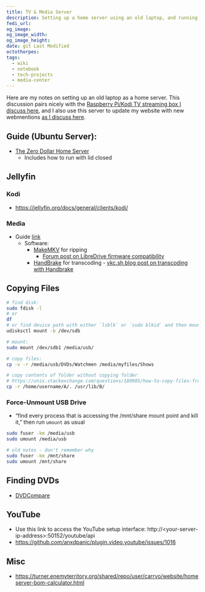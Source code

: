 ```yaml
---
title: TV & Media Server
description: Setting up a home server using an old laptop, and running Jellyfin on it
fedi_url:
og_image:
og_image_width:
og_image_height:
date: git Last Modified
octothorpes:
tags:
  - wiki
  - notebook
  - tech-projects
  - media-center
---
```


<link rel="stylesheet" type="text/css" href="/styles/code/prism-perf-custom.css" />
<link rel="stylesheet" type="text/css" href="/styles/code/code-tweaks.css" />

Here are my notes on setting up an old laptop as a home server. This discussion pairs nicely with the [Raspberry Pi/Kodi TV streaming box I discuss here](/wiki/notebook/tech-projects/kodi-streaming-box-raspberry-pi/), and I also use this server to update my website with new webmentions [as I discuss here](/wiki/tutorials/webmention-tutorial/).

## Guide (Ubuntu Server):

- [The Zero Dollar Home Server](https://chriskalos.notion.site/The-0-Home-Server-Written-Guide-5d5ff30f9bdd4dfbb9ce68f0d914f1f6)
  - Includes how to run with lid closed

## Jellyfin

### Kodi

- https://jellyfin.org/docs/general/clients/kodi/

### Media

- Guide [link](https://forum.jellyfin.org/t-from-disc-to-drive-a-beginner-s-guide-to-preparing-your-media-for-jellyfin)
  - Software:
    - [MakeMKV](https://www.makemkv.com/download/) for ripping
      - [Forum post on LibreDrive firmware compatibility](https://forum.makemkv.com/forum/viewtopic.php?p=79712#p79712)
    - [HandBrake](https://handbrake.fr/) for transcoding - [vkc.sh blog post on transcoding with Handbrake](https://vkc.sh/handbrake-2025/)
    <!-- - [MKVToolNix](https://mkvtoolnix.download/downloads.html) for transcoding -->

## Copying Files

```bash
# find disk:
sudo fdisk -l
# or
df
# or find device path with either `lsblk` or `sudo blkid` and then mount:
udisksctl mount -b /dev/sdb

# mount:
sudo mount /dev/sdb1 /media/usb/

# copy files:
cp -v -r /media/usb/DVDs/Watchmen /media/myfiles/Shows

# copy contents of folder without copying folder
# https://unix.stackexchange.com/questions/180985/how-to-copy-files-from-the-folder-without-the-folder-itself
cp -r /home/username/A/. /usr/lib/B/
```

### Force-Unmount USB Drive

- “find every process that is accessing the /mnt/share mount point and kill it,” then run `umount` as usual

```bash
sudo fuser -km /media/usb
sudo umount /media/usb

# old notes - don't remember why
sudo fuser -km /mnt/share
sudo umount /mnt/share
```

## Finding DVDs

- [DVDCompare](https://www.dvdcompare.net/)

## YouTube

- Use this link to access the YouTube setup interface: http://\<your-server-ip-address\>:50152/youtube/api
- https://github.com/anxdpanic/plugin.video.youtube/issues/1016

## Misc

- <https://turner.enemyterritory.org/shared/repo/user/carrvo/website/homeserver-bom-calculator.html>
